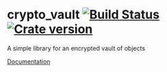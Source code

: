# crypto_vault [![Build Status](https://travis-ci.org/zmbush/crypto_vault.svg?branch=master)](https://travis-ci.org/zmbush/crypto_vault) [![Crate version](https://img.shields.io/crates/v/crypto_vault.svg)](https://crates.io/crates/crypto_vault)

A simple library for an encrypted vault of objects

[Documentation](https://zmbush.github.io/crypto_vault/crypto_vault)

